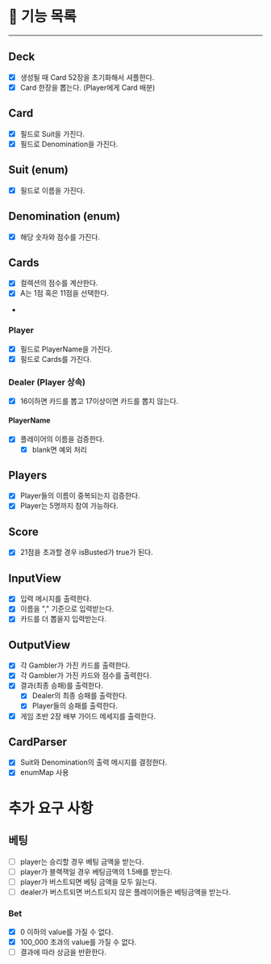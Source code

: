 # 🐰 기능 목록

<hr>

## Deck

- [X] 생성될 때 Card 52장을 초기화해서 셔플한다.
- [X] Card 한장을 뽑는다. (Player에게 Card 배분)

## Card

- [X] 필드로 Suit을 가진다.
- [X] 필드로 Denomination을 가진다.

## Suit (enum)

- [X] 필드로 이름을 가진다.

## Denomination (enum)

- [X] 해당 숫자와 점수를 가진다.

## Cards

- [X] 컬렉션의 점수를 계산한다.
- [X] A는 1점 혹은 11점을 선택한다.
- 
### Player

- [X] 필드로 PlayerName을 가진다.
- [X] 필드로 Cards를 가진다.

### Dealer (Player 상속) 

- [X] 16이하면 카드를 뽑고 17이상이면 카드를 뽑지 않는다.

#### PlayerName

- [X] 플레이어의 이름을 검증한다.
  - [X] blank면 예외 처리

## Players

- [X] Player들의 이름이 중복되는지 검증한다.  
- [X] Player는 5명까지 참여 가능하다.

## Score

- [X] 21점을 초과할 경우 isBusted가 true가 된다.

## InputView 

- [X] 입력 메시지를 출력한다.
- [X] 이름을 "," 기준으로 입력받는다.
- [X] 카드를 더 뽑을지 입력받는다.

## OutputView

- [X] 각 Gambler가 가진 카드를 출력한다.
- [X] 각 Gambler가 가진 카드와 점수를 출력한다.
- [X] 결과(최종 승패)를 출력한다.
  - [X] Dealer의 최종 승패를 출력한다.
  - [X] Player들의 승패를 출력한다.
- [X] 게임 초반 2장 배부 가이드 메세지를 출력한다. 

## CardParser

- [X] Suit와 Denomination의 출력 메시지를 결정한다.
- [X] enumMap 사용

# 추가 요구 사항

## 베팅

- [ ] player는 승리할 경우 베팅 금액을 받는다.
- [ ] player가 블랙잭일 경우 베팅금액의 1.5배를 받는다.
- [ ] player가 버스트되면 베팅 금액을 모두 잃는다.
- [ ] dealer가 버스트되면 버스트되지 않은 플레이어들은 베팅금액을 받는다.

### Bet

- [X] 0 이하의 value를 가질 수 없다.
- [X] 100_000 초과의 value를 가질 수 없다.
- [ ] 결과에 따라 상금을 반환한다.
